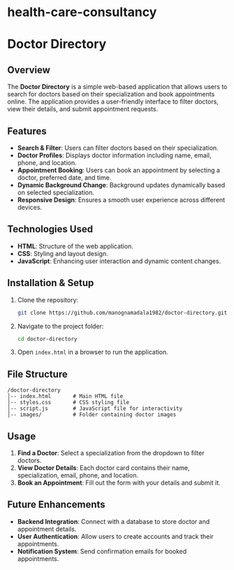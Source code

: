 # health-care-consultancy
# Doctor Directory

## Overview
The **Doctor Directory** is a simple web-based application that allows users to search for doctors based on their specialization and book appointments online. The application provides a user-friendly interface to filter doctors, view their details, and submit appointment requests.

## Features
- **Search & Filter**: Users can filter doctors based on their specialization.
- **Doctor Profiles**: Displays doctor information including name, email, phone, and location.
- **Appointment Booking**: Users can book an appointment by selecting a doctor, preferred date, and time.
- **Dynamic Background Change**: Background updates dynamically based on selected specialization.
- **Responsive Design**: Ensures a smooth user experience across different devices.

## Technologies Used
- **HTML**: Structure of the web application.
- **CSS**: Styling and layout design.
- **JavaScript**: Enhancing user interaction and dynamic content changes.

## Installation & Setup
1. Clone the repository:
   ```sh
   git clone https://github.com/manognamadala1982/doctor-directory.git
   ```
2. Navigate to the project folder:
   ```sh
   cd doctor-directory
   ```
3. Open `index.html` in a browser to run the application.

## File Structure
```
/doctor-directory
│-- index.html       # Main HTML file
│-- styles.css       # CSS styling file
│-- script.js        # JavaScript file for interactivity
│-- images/          # Folder containing doctor images
```

## Usage
1. **Find a Doctor**: Select a specialization from the dropdown to filter doctors.
2. **View Doctor Details**: Each doctor card contains their name, specialization, email, phone, and location.
3. **Book an Appointment**: Fill out the form with your details and submit it.

## Future Enhancements
- **Backend Integration**: Connect with a database to store doctor and appointment details.
- **User Authentication**: Allow users to create accounts and track their appointments.
- **Notification System**: Send confirmation emails for booked appointments.

